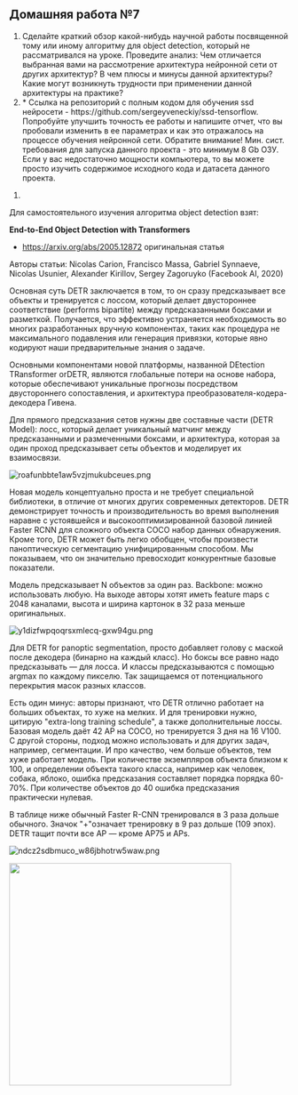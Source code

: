 ## Домашняя работа №7

<ol>
    <li>Сделайте краткий обзор какой-нибудь научной работы посвященной тому или иному алгоритму для object detection, который не рассматривался на уроке. Проведите анализ: Чем отличается выбранная вами на рассмотрение архитектура нейронной сети от других архитектур? В чем плюсы и минусы данной архитектуры? Какие могут возникнуть трудности при применении данной архитектуры на практике? 
    </li>
    <li>* Ссылка на репозиторий с полным кодом для обучения ssd нейросети - https://github.com/sergeyveneckiy/ssd-tensorflow. Попробуйте улучшить точность ее работы и напишите отчет, что вы пробовали изменить в ее параметрах и как это отражалось на процессе обучения нейронной сети. 
        Обратите внимание! Мин. сист. требования для запуска данного проекта - это минимум 8 Gb ОЗУ. Если у вас недостаточно мощности компьютера, то вы можете просто изучить содержимое исходного кода и датасета данного проекта.</li>

</ol>

1.

Для самостоятельного изучения алгоритма object detection взят:

**End-to-End Object Detection with Transformers**
 
 - https://arxiv.org/abs/2005.12872 оригинальная статья

Авторы статьи: Nicolas Carion, Francisco Massa, Gabriel Synnaeve, Nicolas Usunier, Alexander Kirillov, Sergey Zagoruyko (Facebook AI, 2020)

Основная суть DETR заключается в том, то он сразу предсказывает все объекты и тренируется с лоссом, который делает двустороннее соответствие (performs bipartite) между предсказанными боксами и разметкой. Получается, что эффективно устраняется необходимость во многих разработанных вручную компонентах, таких как процедура не максимального подавления или генерация привязки, которые явно кодируют наши предварительные знания о задаче.

Основными компонентами новой платформы, названной DEtection TRansformer orDETR, являются глобальные потери на основе набора, которые обеспечивают уникальные прогнозы посредством двустороннего сопоставления, и архитектура преобразователя-кодера-декодера Гивена.

Для прямого предсказания сетов нужны две составные части (DETR Model): лосс, который делает уникальный матчинг между предсказанными и размеченными боксами, и архитектура, которая за один проход предсказывает сеты объектов и моделирует их взаимосвязи.

![roafunbbte1aw5vzjmukubceues.png](attachment:roafunbbte1aw5vzjmukubceues.png)

Новая модель концептуально проста и не требует специальной библиотеки, в отличие от многих других современных детекторов. DETR демонстрирует точность и производительность во время выполнения наравне с устоявшейся и высокооптимизированной базовой линией Faster RCNN для сложного объекта COCO набор данных обнаружения. Кроме того, DETR может быть легко обобщен, чтобы произвести паноптическую сегментацию унифицированным способом. Мы показываем, что он значительно превосходит конкурентные базовые показатели.

Модель предсказывает N объектов за один раз. Backbone: можно использовать любую. На выходе авторы хотят иметь feature maps с 2048 каналами, высота и ширина картонок в 32 раза меньше оригинальных.

![y1dizfwpqoqrsxmlecq-gxw94gu.png](attachment:y1dizfwpqoqrsxmlecq-gxw94gu.png)

Для DETR for panoptic segmentation, просто добавляет голову с маской после декодера (бинарно на каждый класс). Но боксы все равно надо предсказывать — для лосса. И классы предсказываются с помощью argmax по каждому пикселю. Так защищаемся от потенциального перекрытия масок разных классов.

Есть один минус: авторы признают, что DETR отлично работает на больших объектах, то хуже на мелких. И для тренировки нужно, цитирую "extra-long training schedule", а также дополнительные лоссы. Базовая модель даёт 42 AP на COCO, но тренируется 3 дня на 16 V100. С другой стороны, подход можно использовать и для других задач, например, сегментации. И про качество, чем больше объектов, тем хуже работает модель. При количестве экземпляров объекта близком к 100, и определении объекта такого класса, например как человек, собака, яблоко, ошибка предсказания составляет порядка порядка 60-70%. При количестве объектов до 40 ошибка предсказания практически нулевая.

В таблице ниже обычный Faster R-CNN тренировался в 3 раза дольше обычного. Значок "+"означает тренировку в 9 раз дольше (109 эпох). DETR тащит почти все AP — кроме AP75 и APs.

![ndcz2sdbmuco_w86jbhotrw5waw.png](attachment:ndcz2sdbmuco_w86jbhotrw5waw.png)

<img src="attachment:ndcz2sdbmuco_w86jbhotrw5waw.png" width="400">


